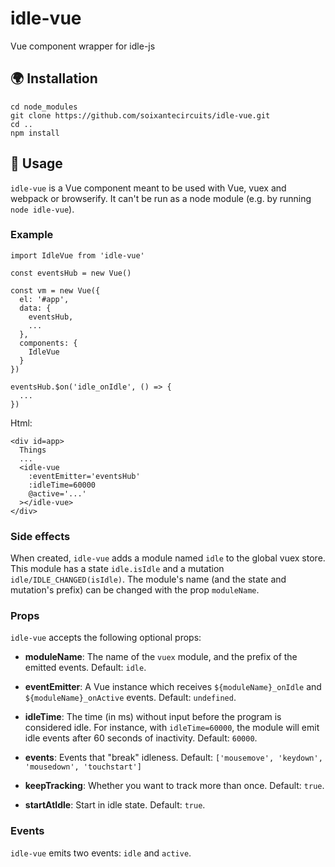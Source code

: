 idle-vue
========

Vue component wrapper for idle-js

:earth_africa: Installation
---------------------------

    cd node_modules
    git clone https://github.com/soixantecircuits/idle-vue.git
    cd ..
    npm install

:wave: Usage
------------

`idle-vue` is a Vue component meant to be used with Vue, vuex and webpack or
browserify. It can't be run as a node module (e.g. by running `node idle-vue`).

### Example

    import IdleVue from 'idle-vue'

    const eventsHub = new Vue()

    const vm = new Vue({
      el: '#app',
      data: {
        eventsHub,
        ...
      },
      components: {
        IdleVue
      }
    })

    eventsHub.$on('idle_onIdle', () => {
      ...
    })

Html:

    <div id=app>
      Things
      ...
      <idle-vue
        :eventEmitter='eventsHub'
        :idleTime=60000
        @active='...'
      ></idle-vue>
    </div>

### Side effects

When created, `idle-vue` adds a module named `idle` to the global vuex store.
This module has a state `idle.isIdle` and a mutation `idle/IDLE_CHANGED(isIdle)`.
The module's name (and the state and mutation's prefix) can be changed with the
prop `moduleName`.

### Props

`idle-vue` accepts the following optional props:

* __moduleName__: The name of the `vuex` module, and the prefix of the emitted
events. Default: `idle`.

* __eventEmitter__: A Vue instance which receives `${moduleName}_onIdle` and
`${moduleName}_onActive` events. Default: `undefined`.

* __idleTime__: The time (in ms) without input before the program is considered
idle. For instance, with `idleTime=60000`, the module will emit idle events after
60 seconds of inactivity. Default: `60000`.

* __events__: Events that "break" idleness.
Default: `['mousemove', 'keydown', 'mousedown', 'touchstart']`

* __keepTracking__: Whether you want to track more than once. Default: `true`.

* __startAtIdle__: Start in idle state. Default: `true`.

### Events

`idle-vue` emits two events: `idle` and `active`.
